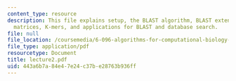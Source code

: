 ```yaml
---
content_type: resource
description: This file explains setup, the BLAST algorithm, BLAST extensions, substitutions
  matrices, K-mers, and applications for BLAST and database search.
file: null
file_location: /coursemedia/6-096-algorithms-for-computational-biology-spring-2005/443a6b7a84e47e24c37be28763b936ff_lecture2.pdf
file_type: application/pdf
resourcetype: Document
title: lecture2.pdf
uid: 443a6b7a-84e4-7e24-c37b-e28763b936ff
---
```

